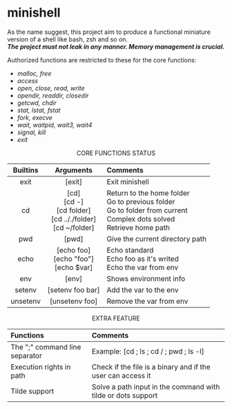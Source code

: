 # minishell

As the name suggest, this project aim to produce a functional miniature version of a shell like bash, zsh and so on.  
***The project must not leak in any manner. Memory management is crucial.***

Authorized functions are restricted to these for the core functions:
 - *malloc, free*
 - *access*
 - *open, close, read, write*
 - *opendir, readdir, closedir*
 - *getcwd, chdir*
 - *stat, lstat, fstat*
 - *fork, execve*
 - *wait, waitpid, wait3, wait4*
 - *signal, kill*
 - *exit*

<p align="center">CORE FUNCTIONS STATUS</p>

|Builtins|Arguments|Comments
|:-:|:-:|:--
|exit|[exit]|Exit minishell
|cd|[cd]<br>[cd -]<br>[cd folder]<br>[cd .././folder]<br>[cd ~/folder]|Return to the home folder<br>Go to previous folder<br>Go to folder from current<br>Complex dots solved<br>Retrieve home path
|pwd|[pwd]|Give the current directory path
|echo|[echo foo]<br>[echo "foo"]<br>[echo $var]|Echo standard<br>Echo foo as it's writed<br>Echo the var from env
|env|[env]|Shows environment info
|setenv|[setenv foo bar]|Add the var to the env
|unsetenv|[unsetenv foo]|Remove the var from env

<p align="center">EXTRA FEATURE</p>

|Functions|Comments
|:--|:--
|The ";" command line separator|Example: [cd ; ls ; cd / ; pwd ; ls -l]
|Execution rights in path|Check if the file is a binary and if the user can access it
|Tilde support|Solve a path input in the command with tilde or dots support
